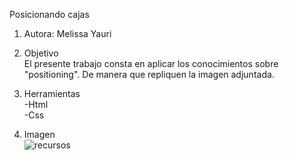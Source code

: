 Posicionando cajas

1. Autora: Melissa Yauri

2. Objetivo  
El presente trabajo consta en aplicar los conocimientos sobre "positioning". De manera que repliquen la imagen adjuntada.
3. Herramientas   
 -Html   
 -Css

4. Imagen  
![recursos](assets/cajas.jpg)

